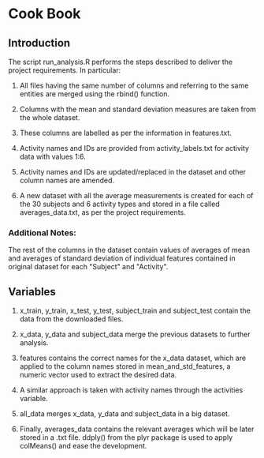 # Cook Book
## Introduction
The script run_analysis.R performs the steps described to deliver the project requirements. In particular:

1) All files having the same number of columns and referring to the same entities are merged using the rbind() function.

2) Columns with the mean and standard deviation measures are taken from the whole dataset.

3) These columns are labelled as per the information in features.txt.

4) Activity names and IDs are provided from activity_labels.txt for activity data with values 1:6.

5) Activity names and IDs are updated/replaced in the dataset and other column names are amended.

6) A new dataset with all the average measurements is created for each of the 30 subjects and 6 activity types and stored in a file called averages_data.txt, as per the project requirements.

### Additional Notes:
The rest of the columns in the dataset contain values of averages of mean and averages of standard deviation of individual features contained in original dataset for each "Subject" and "Activity".

## Variables

1) x_train, y_train, x_test, y_test, subject_train and subject_test contain the data from the downloaded files.

2) x_data, y_data and subject_data merge the previous datasets to further analysis.

3) features contains the correct names for the x_data dataset, which are applied to the column names stored in mean_and_std_features, a numeric vector used to extract the desired data.

4) A similar approach is taken with activity names through the activities variable.

5) all_data merges x_data, y_data and subject_data in a big dataset.

6) Finally, averages_data contains the relevant averages which will be later stored in a .txt file. ddply() from the plyr package is used to apply colMeans() and ease the development.

